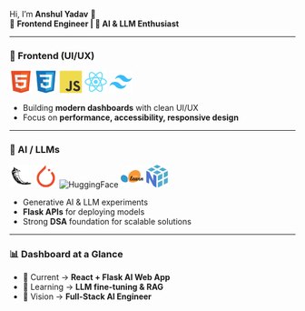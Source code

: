 

Hi, I’m **Anshul Yadav** 👋  
🚀 **Frontend Engineer | 🤖 AI & LLM Enthusiast**

---

### 🎨 Frontend (UI/UX)

<p align="left">
  <img src="https://raw.githubusercontent.com/devicons/devicon/master/icons/html5/html5-original.svg" alt="HTML5" width="40px"/>
  <img src="https://raw.githubusercontent.com/devicons/devicon/master/icons/css3/css3-original.svg" alt="CSS3" width="40px"/>
  <img src="https://raw.githubusercontent.com/devicons/devicon/master/icons/javascript/javascript-original.svg" alt="JavaScript" width="40px"/>
  <img src="https://raw.githubusercontent.com/devicons/devicon/master/icons/react/react-original.svg" alt="React" width="40px"/>
  <img src="https://raw.githubusercontent.com/devicons/devicon/master/icons/tailwindcss/tailwindcss-original.svg" alt="TailwindCSS" width="40px"/>
</p>

- Building **modern dashboards** with clean UI/UX  
- Focus on **performance, accessibility, responsive design**  

---

### 🤖 AI / LLMs  

<p align="left">
  <img src="https://raw.githubusercontent.com/devicons/devicon/master/icons/flask/flask-original.svg" alt="Flask" width="40px"/>
  <img src="https://raw.githubusercontent.com/devicons/devicon/master/icons/pytorch/pytorch-original.svg" alt="PyTorch" width="40px"/>
  <img src="https://huggingface.co/front/assets/huggingface_logo.svg" alt="HuggingFace" width="40px"/>
  <img src="https://raw.githubusercontent.com/devicons/devicon/master/icons/scikitlearn/scikitlearn-original.svg" alt="Scikit-learn" width="40px"/>
  <img src="https://raw.githubusercontent.com/devicons/devicon/master/icons/numpy/numpy-original.svg" alt="NumPy" width="40px"/>
</p>

- Generative AI & LLM experiments  
- **Flask APIs** for deploying models  
- Strong **DSA** foundation for scalable solutions  

---

### 📊 Dashboard at a Glance  

- 🔭 Current → **React + Flask AI Web App**  
- 🌱 Learning → **LLM fine-tuning & RAG**  
- 🎯 Vision → **Full-Stack AI Engineer**  
